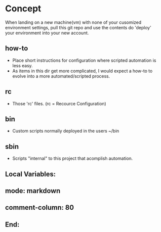 Concept
=======

  When landing on a new machine(vm) with none of your cusomized environment
settings, pull this git repo and use the contents do 'deploy' your environment
into your new account.

how-to
------

* Place short instructions for configuration where scripted automation is less
  easy. 
* As items in this dir get more complicated, I would expect a how-to to evolve
  into a more automated/scripted process.
  
  
rc
--

* Those 'rc' files.  (rc = Recource Configuration)


bin
---

* Custom scripts normally deployed in the users ~/bin


sbin
----

* Scripts "internal" to this project that acomplish automation.



## Local Variables:
## mode: markdown
## comment-column: 80
## End:
